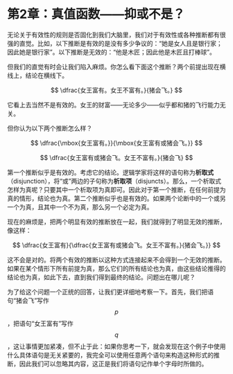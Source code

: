 # 第2章：真值函数——抑或不是？

无论关于有效性的规则是否固化到我们大脑里，我们对于有效性或各种推断都有很强的直觉。比如，以下推断是有效的是没有多少争议的：“她是女人且是银行家；因此她是银行家”。以下推断是无效的：“他是木匠；因此他是木匠且打棒球”。

但我们的直觉有时会让我们陷入麻烦。你怎么看下面这个推断？两个前提出现在横线上，结论在横线下。


$$
\dfrac{女王富有。女王不富有。}{猪会飞。}
$$


它看上去当然不是有效的。女王的财富——无论多少——似乎都和猪的飞行能力无关。

但你认为以下两个推断怎么样？


$$
\dfrac{\mbox{女王富有。}}{\mbox{女王富有或猪会飞。}}
$$



$$
\dfrac{女王富有或猪会飞。女王不富有。}{猪会飞}
$$


第一个推断似乎是有效的。考虑它的结论。逻辑学家将这样的语句称为**析取式**（disjunction），将“或”两边的子句称为**析取项**（disjuncts）。那么，一个析取式怎样为真呢？只要其中一个析取项为真即可。因此对于第一个推断，在任何前提为真的情形，结论也为真。第二个推断似乎也是有效的。如果两个论断中的一个或另一个为真，且其中一个不为真，那么另一个必定为真。

现在的麻烦是，把两个明显有效的推断放在一起，我们就得到了明显无效的推断，像这样：


$$
\dfrac{女王富有}{\dfrac{女王富有或猪会飞。女王不富有。}{猪会飞。}}
$$


这不会是对的。将两个有效的推断以这种方式连接起来不会得到一个无效的推断。如果在某个情形下所有前提为真，那么它们的所有结论也为真，由这些结论推得的结论也为真，如此下去，直到我们得到最终的结论。问题出在哪儿呢？

为了给这个问题一个正统的回答，让我们更详细地考察一下。首先，我们把语句“猪会飞”写作$$p$$，把语句“女王富有”写作$$q$$，这让事情更加紧凑，但不止于此：如果你思考一下，就会发现在这个例子中使用什么具体语句是无关紧要的，我完全可以使用任意两个语句来构造这种形式的推断，因此我们可以忽略其内容，这正是我们将语句记作单个字母时所做的。

